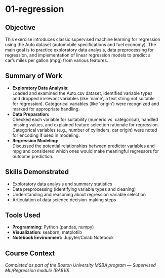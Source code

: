# 01-regression

## Objective
This exercise introduces classic supervised machine learning for regression using the Auto dataset (automobile specifications and fuel economy). The main goal is to practice exploratory data analysis, data preprocessing for regression, and implementation of linear regression models to predict a car’s miles per gallon (mpg) from various features.

## Summary of Work
- **Exploratory Data Analysis:**  
  Loaded and examined the Auto.csv dataset, identified variable types and dropped irrelevant variables (like 'name', a text string not suitable for regression). Categorical variables (like 'origin') were recognized and marked for appropriate handling.
- **Data Preparation:**  
  Checked each variable for suitability (numeric vs. categorical), handled missing values, and explained feature selection rationale for regression. Categorical variables (e.g., number of cylinders, car origin) were noted for encoding if used in modeling.
- **Regression Modeling:**  
  Discussed the potential relationships between predictor variables and mpg and considered which ones would make meaningful regressors for outcome prediction.

## Skills Demonstrated
- Exploratory data analysis and summary statistics
- Data preprocessing (identifying variable types and cleaning)
- Understanding and reasoning about regression variable selection
- Articulation of data science decision-making steps

## Tools Used
- **Programming:** Python (pandas, numpy)
- **Visualization:** seaborn, matplotlib
- **Notebook Environment:** Jupyter/Colab Notebook

## Course Context
*Completed as part of the Boston University MSBA program — Supervised ML/Regression module (BA810).*
